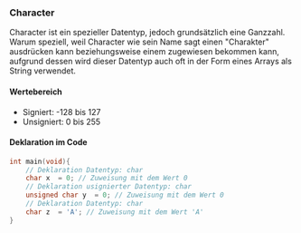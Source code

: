 ### Character
Character ist ein spezieller Datentyp, jedoch grundsätzlich eine Ganzzahl. Warum speziell, weil Character wie sein Name sagt einen "Charakter" ausdrücken kann beziehungsweise einem zugewiesen bekommen kann, aufgrund dessen wird dieser Datentyp auch oft in der Form eines Arrays als String verwendet.

#### Wertebereich
* Signiert: -128 bis 127
* Unsigniert: 0 bis 255

#### Deklaration im Code
```c
int main(void){
	// Deklaration Datentyp: char 
	char x  = 0; // Zuweisung mit dem Wert 0
	// Deklaration usignierter Datentyp: char 
	unsigned char y  = 0; // Zuweisung mit dem Wert 0
	// Deklaration Datentyp: char
	char z  = 'A'; // Zuweisung mit dem Wert 'A'
}
```